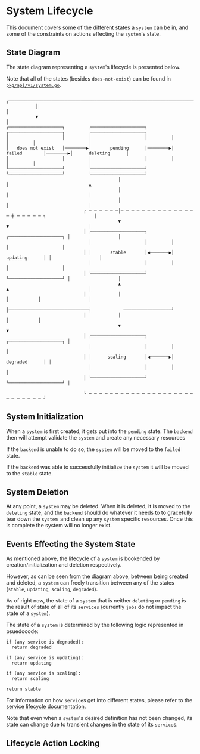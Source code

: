 # System Lifecycle

This document covers some of the different states a `system` can be in, and some of the constraints on actions effecting the `system`'s state.

## State Diagram

The state diagram representing a `system`'s lifecycle is presented below.

Note that all of the states (besides `does-not-exist`) can be found in [`pkg/api/v1/system.go`](../../../pkg/api/v1/system.go).

```
           ┌────────────────────────────────────────────────────────────────────────────────────────────┐          
           │                                                                                            │          
           ▼                                                                                            │          
┌────────────────────┐         ┌────────────────────┐         ┌────────────────────┐         ┌────────────────────┐
│                    │         │                    │         │                    │         │                    │
│   does not exist   │────────▶│       pending      │────────▶│      failed        │────────▶│      deleting      │
│                    │         │                    │         │                    │         │                    │
└────────────────────┘         └────────────────────┘         └────────────────────┘         └────────────────────┘
                                          │                              │                              ▲          
                                          │                              │                              │          
                                          │                              │                              │          
                             ┌ ─ ─ ─ ─ ─ ─│─ ─ ─ ─ ─ ─ ─ ─ ─ ─ ─ ─ ─ ─ ─ ┼ ─ ─ ─ ─ ─ ┐                  │          
                                          ▼                              ▼                              │          
                             │ ┌────────────────────┐         ┌────────────────────┐ │                  │          
                               │                    │         │                    │                    │          
                             │ │       stable       │◀───────▶│      updating      │ │                  │          
                               │                    │         │                    │                    │          
                             │ └────────────────────┘         └────────────────────┘ │                  │          
                                          ▲                              ▲                              │          
                             │            │                              │           │                  │          
                                          ├──────────────────────────────┤            ──────────────────┘          
                             │            │                              │           │                             
                                          ▼                              ▼                                         
                             │ ┌────────────────────┐         ┌────────────────────┐ │                             
                               │                    │         │                    │                               
                             │ │      scaling       │◀───────▶│      degraded      │ │                             
                               │                    │         │                    │                               
                             │ └────────────────────┘         └────────────────────┘ │                             
                                                                                                                   
                             └ ─ ─ ─ ─ ─ ─ ─ ─ ─ ─ ─ ─ ─ ─ ─ ─ ─ ─ ─ ─ ─ ─ ─ ─ ─ ─ ─ ┘                             
```

## System Initialization

When a `system` is first created, it gets put into the `pending` state. The `backend` then will attempt validate the `system` and create any necessary resources

If the `backend` is unable to do so, the `system` will be moved to the `failed` state.

If the `backend` was able to successfully initialize the `system` it will be moved to the `stable` state.

## System Deletion

At any point, a `system` may be deleted. When it is deleted, it is moved to the `deleting` state, and the `backend` should do whatever it needs to to gracefully tear down the `system `and clean up any `system` specific resources. Once this is complete the system will no longer exist.

## Events Effecting the System State

As mentioned above, the lifecycle of a `system` is bookended by creation/initialization and deletion respectively.

However, as can be seen from the diagram above, between being created and deleted, a `system` can freely transition between any of the states (`stable`, `updating`, `scaling`, `degraded`).

As of right now, the state of a `system` that is neither `deleting` or `pending` is the result of state of all of its `services` (currently `jobs` do not impact the state of a `system`).

The state of a `system` is determined by the following logic represented in psuedocode:

```
if (any service is degraded):
  return degraded
  
if (any service is updating):
  return updating
  
if (any service is scaling):
  return scaling

return stable
```

For information on how `service`s get into different states, please refer to the [service lifecycle documentation](service).

Note that even when a `system`'s desired definition has not been changed, its state can change due to transient changes in the state of its `service`s.

## Lifecycle Action Locking


